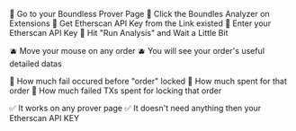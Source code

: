 🍓 Go to your Boundless Prover Page
🍓 Click the Boundles Analyzer on Extensions
🍓 Get Etherscan API Key from the Link existed
🍓 Enter your Etherscan API Key
🍓 Hit "Run Analysis" and Wait a Little Bit

🫐 Move your mouse on any order
🫐 You will see your order's useful detailed datas

🍒 How much fail occured before "order" locked
🍒 How much spent for that order 
🍒 How much failed TXs spent for locking that order

✅ It works on any prover page
✅ It doesn't need anything then your Etherscan API KEY
